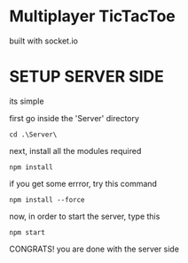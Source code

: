 # Multiplayer TicTacToe

built with socket.io


# SETUP SERVER SIDE

its simple

first go inside the 'Server' directory
```
cd .\Server\
```

next, install all the modules required
```
npm install
```
if you get some errror, try this command
```
npm install --force
```
now, in order to start the server, type this
```
npm start
```

CONGRATS! you are done with the server side